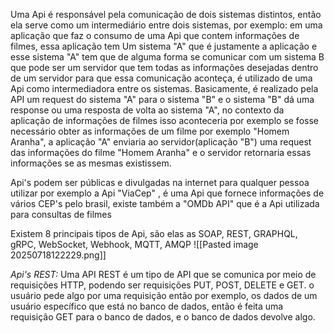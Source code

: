 Uma Api é responsável pela comunicação de dois sistemas distintos, então ela serve como um intermediário entre dois sistemas, por exemplo:
	em uma aplicação que faz o consumo de uma Api que contem informações de filmes, essa aplicação tem Um sistema "A" que é justamente a aplicação e esse sistema "A"  tem que de alguma forma se comunicar com um sistema B que pode ser um servidor que tem todas as informações desejadas dentro de um servidor para que essa comunicação aconteça, é utilizado de uma Api como intermediadora entre os sistemas.
	Basicamente, é realizado pela API um request do sistema "A" para o sistema "B" e  o sistema "B" dá uma response ou uma resposta de volta ao sistema "A", no contexto da aplicação de informações de filmes isso aconteceria por exemplo se fosse necessário obter as informações de um filme por exemplo "Homem Aranha", a aplicação "A" enviaria ao  servidor(aplicação "B") uma request das informações do filme "Homem Aranha" e o servidor retornaria essas informações se as mesmas existissem.

 Api's podem ser públicas e divulgadas na internet para qualquer pessoa utilizar por exemplo a Api "ViaCep" , é uma Api que fornece informações de vários CEP's pelo brasil, existe também a "OMDb API" que é a Api utilizada para consultas de filmes



Existem 8 principais tipos de Api, são elas as SOAP, REST, GRAPHQL, gRPC, WebSocket, Webhook, MQTT, AMQP
![[Pasted image 20250718122229.png]]

*Api's REST:*
Uma API REST é um tipo de API que se comunica por meio de requisições HTTP, podendo ser requisições PUT, POST, DELETE e GET.
o usuário pede algo por uma requisição então por exemplo, os dados de um usuário específico que está no banco de dados, então é feita uma requisição GET para o banco de dados, e o banco de dados devolve algo.